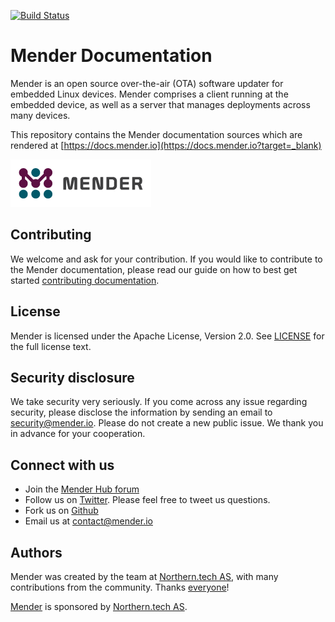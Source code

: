 <!--AUTOVERSION: "mendersoftware/mender-docs.svg?branch=%"/ignore-->
[![Build Status](https://travis-ci.org/mendersoftware/mender-docs.svg?branch=master)](https://travis-ci.org/mendersoftware/mender-docs)

# Mender Documentation

Mender is an open source over-the-air (OTA) software updater for embedded Linux
devices. Mender comprises a client running at the embedded device, as well as
a server that manages deployments across many devices.

This repository contains the Mender documentation sources which are rendered
at [https://docs.mender.io](https://docs.mender.io?target=_blank)

![Mender logo](mender_logo.png)

## Contributing

We welcome and ask for your contribution. If you would like to contribute to the
Mender documentation, please read our guide on how to best get started
[contributing documentation](CONTRIBUTING.md).

## License

<!--AUTOVERSION: "mendersoftware/mender/blob/%/LICENSE"/ignore-->
Mender is licensed under the Apache License, Version 2.0. See
[LICENSE](https://github.com/mendersoftware/mender/blob/master/LICENSE?target=_blank) for the
full license text.

## Security disclosure

We take security very seriously. If you come across any issue regarding
security, please disclose the information by sending an email to
<security@mender.io>. Please do not create a new public issue. We thank you in
advance for your cooperation.

## Connect with us

* Join the [Mender Hub forum](https://hub.mender.io)
* Follow us on [Twitter](https://twitter.com/mender_io?target=_blank). Please
  feel free to tweet us questions.
* Fork us on [Github](https://github.com/mendersoftware?target=_blank)
* Email us at [contact@mender.io](mailto:contact@mender.io)


## Authors

Mender was created by the team at [Northern.tech AS](https://northern.tech), with many contributions from
the community. Thanks [everyone](https://github.com/mendersoftware/mender/graphs/contributors)!

[Mender](https://mender.io) is sponsored by [Northern.tech AS](https://northern.tech).

